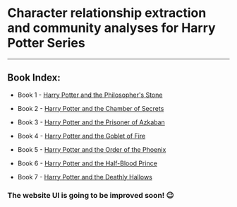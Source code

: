# Character relationship extraction and community analyses for Harry Potter Series

---



## Book Index:



* Book 1 - [Harry Potter and the Philosopher's Stone](https://zewen-yang.github.io/Harry-Potter-Network/1-Philosopher's_Stone.html)

* Book 2 - [Harry Potter and the Chamber of Secrets](https://zewen-yang.github.io/Harry-Potter-Network/2-Chamber_of_Secrets.html)

* Book 3 - [Harry Potter and the Prisoner of Azkaban](https://zewen-yang.github.io/Harry-Potter-Network/3-Prisoner_of_Azkaban.html)

* Book 4 - [Harry Potter and the Goblet of Fire](https://zewen-yang.github.io/Harry-Potter-Network/4-Goblet_of_Fire.html)

* Book 5 - [Harry Potter and the Order of the Phoenix](https://zewen-yang.github.io/Harry-Potter-Network/5-Order_of_the_Phoenix.html)

* Book 6 - [Harry Potter and the Half-Blood Prince](https://zewen-yang.github.io/Harry-Potter-Network/6-Half_Blood_Prince.html)

* Book 7 - [Harry Potter and the Deathly Hallows](https://zewen-yang.github.io/Harry-Potter-Network/7-Deathly_Hallows.html)

### The website UI is going to be improved soon! 😉

